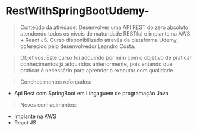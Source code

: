 # RestWithSpringBootUdemy-

> Conteúdo da atividade:
Desenvolver uma API REST do zero absoluto atendendo todos os níveis de maturidade RESTful e implante na AWS + React JS. Curso disponibilizado através da plataforma Udemy, coferecido pelo desenvolvedor Leandro Costa.

> Objetivos:
Este curso foi adquirido por mim com o objetivo de praticar conhecimentos já adquiridos anteriormente, 
pois entendo que praticar é necessário para aprender a executar com qualidade.

> Conchecimentos reforçados: 
- Api Rest com SpringBoot em Lingaguem de programação Java.

> Novos conhecimentos:
- Implante na AWS
- React JS

